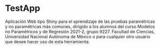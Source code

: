 # TestApp
Aplicación Web tipo Shiny para el aprendizaje de las pruebas paramétricas y no paramétricas más comunes, dirigido a los alumnos del curso Modelos no Paramétricos y de Regresión 2021-2, grupo 9227. Facultad de Ciencias, Universidad Nacional Autónoma de México o para cualquier otro usuario que desee hacer uso de esta herramienta.